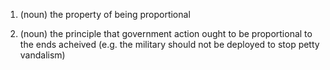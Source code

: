 1. (noun) the property of being proportional

2. (noun) the principle that government action ought to be proportional to the ends acheived (e.g. the military should not be deployed to stop petty vandalism)